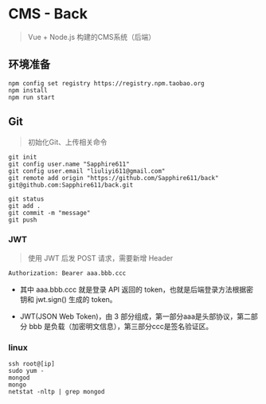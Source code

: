 # CMS - Back

> Vue + Node.js 构建的CMS系统（后端）

## 环境准备

``` console
npm config set registry https://registry.npm.taobao.org
npm install
npm run start
```

## Git

> 初始化Git、上传相关命令

``` console
git init 
git config user.name "Sapphire611"
git config user.email "liuliyi611@gmail.com"
git remote add origin "https://github.com/Sapphire611/back"
git@github.com:Sapphire611/back.git
```

``` console
git status
git add .
git commit -m "message"
git push 
```

### JWT

> 使用 JWT 后发 POST 请求，需要新增 Header

``` html
Authorization: Bearer aaa.bbb.ccc
```

- 其中 aaa.bbb.ccc 就是登录 API 返回的 token，也就是后端登录方法根据密钥和 jwt.sign() 生成的 token。

- JWT(JSON Web Token)，由 3 部分组成，第一部分aaa是头部协议，第二部分 bbb 是负载（加密明文信息），第三部分ccc是签名验证区。

### linux

``` linux
ssh root@[ip]
sudo yum - 
mongod 
mongo
netstat -nltp | grep mongod
```

